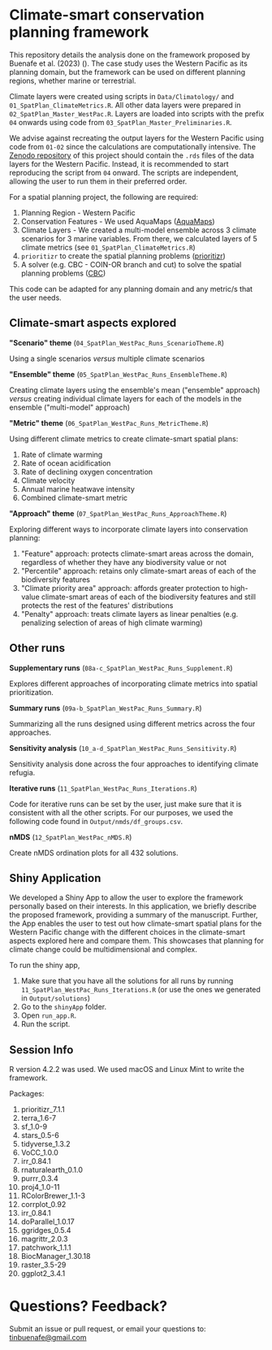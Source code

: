 # Climate-smart conservation planning framework

This repository details the analysis done on the framework proposed by Buenafe et al. (2023) (). The case study uses the Western Pacific as its planning domain, but the framework can be used on different planning regions, whether marine or terrestrial.

Climate layers were created using scripts in `Data/Climatology/` and `01_SpatPlan_ClimateMetrics.R`. All other data layers were prepared in `02_SpatPlan_Master_WestPac.R`. Layers are loaded into scripts with the prefix `04` onwards using code from `03_SpatPlan_Master_Preliminaries.R`.

We advise against recreating the output layers for the Western Pacific using code from `01-02` since the calculations are computationally intensive. The [Zenodo repository](https://doi.org/10.5281/zenodo.7553307) of this project should contain the `.rds` files of the data layers for the Western Pacific. Instead, it is recommended to start reproducing the script from `04` onward. The scripts are independent, allowing the user to run them in their preferred order.

For a spatial planning project, the following are required:
1. Planning Region - Western Pacific
2. Conservation Features - We used AquaMaps ([AquaMaps](https://www.aquamaps.org/))
3. Climate Layers - We created a multi-model ensemble across 3 climate scenarios for 3 marine variables. From there, we calculated layers of 5 climate metrics (see `01_SpatPlan_ClimateMetrics.R`)
4. `prioritizr` to create the spatial planning problems ([prioritizr](https://prioritizr.net/))
5. A solver (e.g. CBC - COIN-OR branch and cut) to solve the spatial planning problems ([CBC](https://dirkschumacher.github.io/rcbc/articles/rcbc.html))

This code can be adapted for any planning domain and any metric/s that the user needs.

## Climate-smart aspects explored

__"Scenario" theme__ (`04_SpatPlan_WestPac_Runs_ScenarioTheme.R`)

Using a single scenarios _versus_ multiple climate scenarios


__"Ensemble" theme__ (`05_SpatPlan_WestPac_Runs_EnsembleTheme.R`)

Creating climate layers using the ensemble's mean ("ensemble" approach) _versus_ creating individual climate layers for each of the models in the ensemble ("multi-model" approach)


__"Metric" theme__ (`06_SpatPlan_WestPac_Runs_MetricTheme.R`)

Using different climate metrics to create climate-smart spatial plans:

1. Rate of climate warming
2. Rate of ocean acidification
3. Rate of declining oxygen concentration
4. Climate velocity
5. Annual marine heatwave intensity
6. Combined climate-smart metric


__"Approach" theme__ (`07_SpatPlan_WestPac_Runs_ApproachTheme.R`)

Exploring different ways to incorporate climate layers into conservation planning:

1. "Feature" approach: protects climate-smart areas across the domain, regardless of whether they have any biodiversity value or not
2. "Percentile" approach: retains only climate-smart areas of each of the biodiversity features
3. "Climate priority area" approach: affords greater protection to high-value climate-smart areas of each of the biodiversity features and still protects the rest of the features' distributions
4. "Penalty" approach: treats climate layers as linear penalties (e.g. penalizing selection of areas of high climate warming)

## Other runs

__Supplementary runs__ (`08a-c_SpatPlan_WestPac_Runs_Supplement.R`)

Explores different approaches of incorporating climate metrics into spatial prioritization.

__Summary runs__ (`09a-b_SpatPlan_WestPac_Runs_Summary.R`)

Summarizing all the runs designed using different metrics across the four approaches.

__Sensitivity analysis__ (`10_a-d_SpatPlan_WestPac_Runs_Sensitivity.R`)

Sensitivity analysis done across the four approaches to identifying climate refugia.

__Iterative runs__ (`11_SpatPlan_WestPac_Runs_Iterations.R`)

Code for iterative runs can be set by the user, just make sure that it is consistent with all the other scripts. For our purposes, we used the following code found in `Output/nmds/df_groups.csv`.

__nMDS__ (`12_SpatPlan_WestPac_nMDS.R`)

Create nMDS ordination plots for all 432 solutions. 

## Shiny Application

We developed a Shiny App to allow the user to explore the framework personally based on their interests. In this application, we briefly describe the proposed framework, providing a summary of the manuscript. Further, the App enables the user to test out how climate-smart spatial plans for the Western Pacific change with the different choices in the climate-smart aspects explored here and compare them. This showcases that planning for climate change could be multidimensional and complex.

To run the shiny app,

1. Make sure that you have all the solutions for all runs by running `11_SpatPlan_WestPac_Runs_Iterations.R` (or use the ones we generated in `Output/solutions`)
2. Go to the `shinyApp` folder.
3. Open `run_app.R`.
4. Run the script.

## Session Info

R version 4.2.2 was used. We used macOS and Linux Mint to write the framework.

Packages:

1. prioritizr_7.1.1
2. terra_1.6-7
3. sf_1.0-9 
4. stars_0.5-6
5. tidyverse_1.3.2
6. VoCC_1.0.0
7. irr_0.84.1
8. rnaturalearth_0.1.0
9. purrr_0.3.4
10. proj4_1.0-11
11. RColorBrewer_1.1-3 
12. corrplot_0.92
13. irr_0.84.1
14. doParallel_1.0.17
15. ggridges_0.5.4 
16. magrittr_2.0.3
17. patchwork_1.1.1
18. BiocManager_1.30.18
19. raster_3.5-29 
20. ggplot2_3.4.1


# Questions? Feedback?

Submit an issue or pull request, or email your questions to: tinbuenafe@gmail.com
